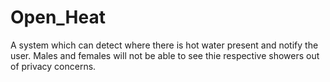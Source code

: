 # Open_Heat
A system which can detect where there is hot water present and notify the user. Males and females will not be able to see thie respective showers out of privacy concerns.
